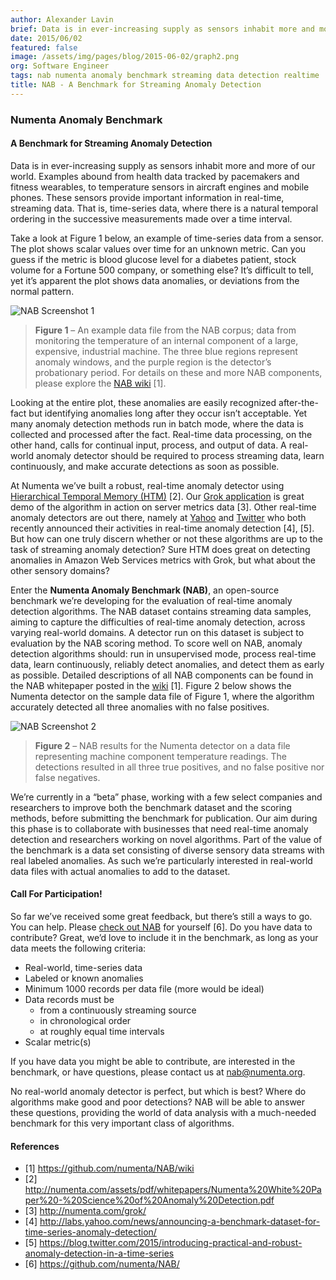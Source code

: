```yaml
---
author: Alexander Lavin
brief: Data is in ever-increasing supply as sensors inhabit more and more of our world. Examples abound from health data tracked by pacemakers and fitness wearables, to temperature sensors
date: 2015/06/02
featured: false
image: /assets/img/pages/blog/2015-06-02/graph2.png
org: Software Engineer
tags: nab numenta anomaly benchmark streaming data detection realtime
title: NAB - A Benchmark for Streaming Anomaly Detection
---
```


### Numenta Anomaly Benchmark

#### A Benchmark for Streaming Anomaly Detection

Data is in ever-increasing supply as sensors inhabit more and more of our world.
Examples abound from health data tracked by pacemakers and fitness wearables, to
temperature sensors in aircraft engines and mobile phones. These sensors provide
important information in real-time, streaming data. That is, time-series data,
where there is a natural temporal ordering in the successive measurements made
over a time interval.

Take a look at Figure 1 below, an example of time-series data from a sensor. The
plot shows scalar values over time for an unknown metric. Can you guess if the
metric is blood glucose level for a diabetes patient, stock volume for a Fortune
500 company, or something else? It’s difficult to tell, yet it’s apparent the
plot shows data anomalies, or deviations from the normal pattern.


![NAB Screenshot 1](/assets/img/pages/blog/2015-06-02/graph1.png)

> **Figure 1** – An example data file from the NAB corpus; data from monitoring
> the temperature of an internal component of a large, expensive, industrial
> machine. The three blue regions represent anomaly windows, and the purple
> region is the detector’s probationary period. For details on these and more
> NAB components, please explore the
> [NAB wiki](https://github.com/numenta/NAB/wiki) [1].


Looking at the entire plot, these anomalies are easily recognized after-the-fact
but identifying anomalies long after they occur isn’t acceptable. Yet many
anomaly detection methods run in batch mode, where the data is collected and
processed after the fact. Real-time data processing, on the other hand, calls
for continual input, process, and output of data. A real-world anomaly detector
should be required to process streaming data, learn continuously, and make
accurate detections as soon as possible.

At Numenta we’ve built a robust, real-time anomaly detector using
[Hierarchical Temporal Memory (HTM)](http://numenta.com/assets/pdf/whitepapers/Numenta%20White%20Paper%20-%20Science%20of%20Anomaly%20Detection.pdf) [2].
Our [Grok application](http://numenta.com/grok/) is great demo of the algorithm
in action on server metrics data [3]. Other real-time anomaly detectors are
out there, namely at
[Yahoo](http://labs.yahoo.com/news/announcing-a-benchmark-dataset-for-time-series-anomaly-detection/) and
[Twitter](https://blog.twitter.com/2015/introducing-practical-and-robust-anomaly-detection-in-a-time-series)
who both recently announced their activities in real-time anomaly
detection [4], [5]. But how can one truly discern whether or not these
algorithms are up to the task of streaming anomaly detection? Sure HTM does
great on detecting anomalies in Amazon Web Services metrics with Grok, but what
about the other sensory domains?

Enter the **Numenta Anomaly Benchmark (NAB)**, an open-source benchmark we’re
developing for the evaluation of real-time anomaly detection algorithms. The NAB
dataset contains streaming data samples, aiming to capture the difficulties of
real-time anomaly detection, across varying real-world domains. A detector run
on this dataset is subject to evaluation by the NAB scoring method. To score
well on NAB, anomaly detection algorithms should: run in unsupervised mode,
process real-time data, learn continuously, reliably detect anomalies, and
detect them as early as possible. Detailed descriptions of all NAB components
can be found in the NAB whitepaper posted in the
[wiki](https://github.com/numenta/NAB/wiki) [1]. Figure 2 below shows the
Numenta detector on the sample data file of Figure 1, where the algorithm
accurately detected all three anomalies with no false positives.


![NAB Screenshot 2](/assets/img/pages/blog/2015-06-02/graph2.png)

> **Figure 2** – NAB results for the Numenta detector on a data file
> representing machine component temperature readings. The detections resulted
> in all three true positives, and no false positive nor false negatives.


We’re currently in a “beta” phase, working with a few select companies and
researchers to improve both the benchmark dataset and the scoring methods,
before submitting the benchmark for publication. Our aim during this phase is to
collaborate with businesses that need real-time anomaly detection and
researchers working on novel algorithms. Part of the value of the benchmark is a
data set consisting of diverse sensory data streams with real labeled anomalies.
As such we’re particularly interested in real-world data files with actual
anomalies to add to the dataset.


#### Call For Participation!

So far we’ve received some great feedback, but there’s still a ways to go. You
can help. Please [check out NAB](https://github.com/numenta/NAB/) for yourself [6].
Do you have data to contribute? Great, we’d love to include it in the benchmark,
as long as your data meets the following criteria:

* Real-world, time-series data
* Labeled or known anomalies
* Minimum 1000 records per data file (more would be ideal)
* Data records must be
  * from a continuously streaming source
  * in chronological order
  * at roughly equal time intervals
* Scalar metric(s)

If you have data you might be able to contribute, are interested in the
benchmark, or have questions, please contact us at
[nab@numenta.org](mailto:nab@numenta.org).

No real-world anomaly detector is perfect, but which is best? Where do
algorithms make good and poor detections? NAB will be able to answer these
questions, providing the world of data analysis with a much-needed benchmark for
this very important class of algorithms.


#### References

* [1] https://github.com/numenta/NAB/wiki
* [2] http://numenta.com/assets/pdf/whitepapers/Numenta%20White%20Paper%20-%20Science%20of%20Anomaly%20Detection.pdf
* [3] http://numenta.com/grok/
* [4] http://labs.yahoo.com/news/announcing-a-benchmark-dataset-for-time-series-anomaly-detection/
* [5] https://blog.twitter.com/2015/introducing-practical-and-robust-anomaly-detection-in-a-time-series
* [6] https://github.com/numenta/NAB/
